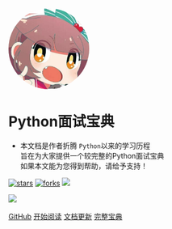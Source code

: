 <img width="160px" style="border-radius: 50%" bor src="style/head_portrait.jpg">

# **Python面试宝典**

- 本文档是作者折腾 ```Python```以来的学习历程<br>旨在为大家提供一个较完整的Python面试宝典<br>如果本文能为您得到帮助，请给予支持！

[![stars](https://badgen.net/github/stars/mochazi/docsify-demo?color=4ab8a1)](https://github.com/sq1995liu/wikis)
[![forks](https://badgen.net/github/forks/mochazi/docsify-demo?color=4ab8a1)](https://github.com/sq1995liu/wikis)
![](https://img.shields.io/badge/%E8%8A%92%E6%9E%9C%E5%A5%B6%E9%85%AA-%E7%A8%8B%E5%BA%8F%E5%91%98-green)

![](https://img.shields.io/badge/%E8%8A%92%E6%9E%9C%E5%A5%B6%E9%85%AA-%E7%A8%8B%E5%BA%8F%E5%91%98-orange)

[GitHub](https://github.com/sq1995liu/wikis)
[开始阅读](README)
[文档更新](/update/updated.md)
[完整宝典](https://sq1995liu.github.io/)


